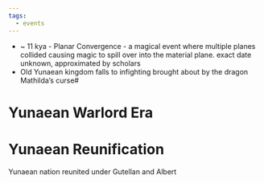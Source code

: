 ```yaml
---
tags:
  - events
---
```



- ~ 11 kya - Planar Convergence - a magical event where multiple planes collided causing magic to spill over into the material plane. exact date unknown, approximated by scholars
- Old Yunaean kingdom falls to infighting brought about by the dragon Mathilda’s curse# 
# Yunaean Warlord Era
# Yunaean Reunification 
Yunaean nation reunited under Gutellan and Albert